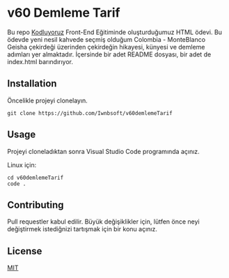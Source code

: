 # v60 Demleme Tarif
Bu repo [Kodluyoruz](https://kodluyoruz.org) Front-End Eğitiminde oluşturduğumuz HTML ödevi. Bu ödevde yeni nesil kahvede seçmiş olduğum Colombia - MonteBlanco Geisha çekirdeği üzerinden çekirdeğin hikayesi, künyesi ve demleme adımları yer almaktadır. İçersinde bir adet README dosyası, bir adet de index.html barındırıyor.

## Installation

Öncelikle projeyi clonelayın.

```
git clone https://github.com/Iwnbsoft/v60demlemeTarif
```

## Usage

Projeyi cloneladıktan sonra Visual Studio Code programında açınız.

Linux için:

```
cd v60demlemeTarif
code .
```

## Contributing

Pull requestler kabul edilir. Büyük değişiklikler için, lütfen önce neyi değiştirmek istediğnizi tartışmak için bir konu açınız.

## License

[MIT](https://github.com/Iwnbsoft/v60demlemeTarif/blob/main/LICENSE)
